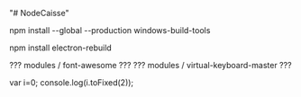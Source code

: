 "# NodeCaisse" 



npm install --global --production windows-build-tools

npm install electron-rebuild



??? modules / font-awesome ???
??? modules / virtual-keyboard-master ???



var i=0;
console.log(i.toFixed(2));
